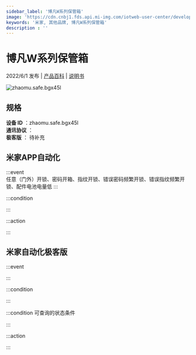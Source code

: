 ```yaml
---
sidebar_label: '博凡W系列保管箱'
image: 'https://cdn.cnbj1.fds.api.mi-img.com/iotweb-user-center/developer_1679047808166KEhFNw12.png?GalaxyAccessKeyId=AKVGLQWBOVIRQ3XLEW&Expires=9223372036854775807&Signature=QbEOCC+1oFDcYs3c55dAxIyFEU0='
keywords: '米家, 其他品牌, 博凡W系列保管箱'
description : ''
---
```

# 博凡W系列保管箱

2022/6/1 发布 | [产品百科](https://home.mi.com/webapp/content/baike/product/index.html?model=zhaomu.safe.bgx45l/) | [说明书](https://home.mi.com/views/introduction.html?model=zhaomu.safe.bgx45l&region=cn)

![zhaomu.safe.bgx45l](https://cdn.cnbj1.fds.api.mi-img.com/iotweb-user-center/developer_1679047808166KEhFNw12.png?GalaxyAccessKeyId=AKVGLQWBOVIRQ3XLEW&Expires=9223372036854775807&Signature=QbEOCC+1oFDcYs3c55dAxIyFEU0=)

## 规格  
> 
**设备 ID** ：zhaomu.safe.bgx45l  
**通讯协议** ：  
**极客版**  ： 待补充 


## 米家APP自动化  

:::event  
任意（门外）开锁、密码开箱、指纹开锁、错误密码频繁开锁、错误指纹频繁开锁、配件电池电量低
:::

:::condition  

:::

:::action   

:::

## 米家自动化极客版  

:::event  

:::

:::condition  

:::

:::condition 可查询的状态条件  

:::

:::action  

:::

        
